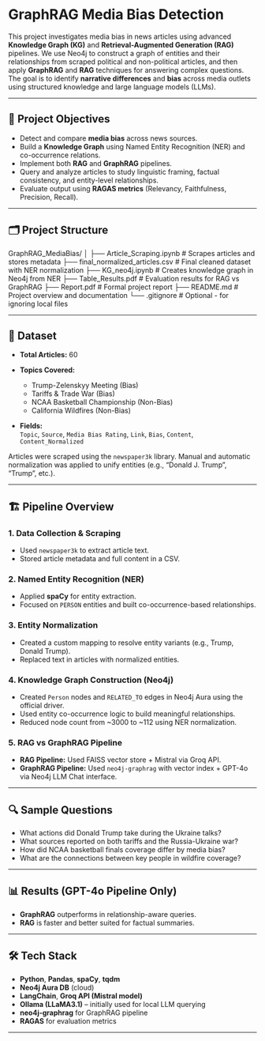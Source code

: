 # GraphRAG Media Bias Detection

This project investigates media bias in news articles using advanced **Knowledge Graph (KG)** and **Retrieval-Augmented Generation (RAG)** pipelines. We use Neo4j to construct a graph of entities and their relationships from scraped political and non-political articles, and then apply **GraphRAG** and **RAG** techniques for answering complex questions. The goal is to identify **narrative differences** and **bias** across media outlets using structured knowledge and large language models (LLMs).

---

## 📌 Project Objectives

- Detect and compare **media bias** across news sources.
- Build a **Knowledge Graph** using Named Entity Recognition (NER) and co-occurrence relations.
- Implement both **RAG** and **GraphRAG** pipelines.
- Query and analyze articles to study linguistic framing, factual consistency, and entity-level relationships.
- Evaluate output using **RAGAS metrics** (Relevancy, Faithfulness, Precision, Recall).

---

## 🗂️ Project Structure

GraphRAG_MediaBias/
│
├── Article_Scraping.ipynb # Scrapes articles and stores metadata
├── final_normalized_articles.csv # Final cleaned dataset with NER normalization
├── KG_neo4j.ipynb # Creates knowledge graph in Neo4j from NER
├── Table_Results.pdf # Evaluation results for RAG vs GraphRAG
├── Report.pdf # Formal project report
├── README.md # Project overview and documentation
└── .gitignore # Optional - for ignoring local files


---

## 📄 Dataset

- **Total Articles:** 60  
- **Topics Covered:**  
  - Trump-Zelenskyy Meeting (Bias)  
  - Tariffs & Trade War (Bias)  
  - NCAA Basketball Championship (Non-Bias)  
  - California Wildfires (Non-Bias)

- **Fields:**  
  `Topic`, `Source`, `Media Bias Rating`, `Link`, `Bias`, `Content`, `Content_Normalized`

Articles were scraped using the `newspaper3k` library. Manual and automatic normalization was applied to unify entities (e.g., “Donald J. Trump”, “Trump”, etc.).

---

## 🏗️ Pipeline Overview

### 1. Data Collection & Scraping
- Used `newspaper3k` to extract article text.
- Stored article metadata and full content in a CSV.

### 2. Named Entity Recognition (NER)
- Applied **spaCy** for entity extraction.
- Focused on `PERSON` entities and built co-occurrence-based relationships.

### 3. Entity Normalization
- Created a custom mapping to resolve entity variants (e.g., Trump, Donald Trump).
- Replaced text in articles with normalized entities.

### 4. Knowledge Graph Construction (Neo4j)
- Created `Person` nodes and `RELATED_TO` edges in Neo4j Aura using the official driver.
- Used entity co-occurrence logic to build meaningful relationships.
- Reduced node count from ~3000 to ~112 using NER normalization.

### 5. RAG vs GraphRAG Pipeline
- **RAG Pipeline:** Used FAISS vector store + Mistral via Groq API.
- **GraphRAG Pipeline:** Used `neo4j-graphrag` with vector index + GPT-4o via Neo4j LLM Chat interface.

---

## 🔍 Sample Questions

- What actions did Donald Trump take during the Ukraine talks?
- What sources reported on both tariffs and the Russia-Ukraine war?
- How did NCAA basketball finals coverage differ by media bias?
- What are the connections between key people in wildfire coverage?

---

## 📊 Results (GPT-4o Pipeline Only)


- **GraphRAG** outperforms in relationship-aware queries.
- **RAG** is faster and better suited for factual summaries.

---

## 🛠️ Tech Stack

- **Python**, **Pandas**, **spaCy**, **tqdm**
- **Neo4j Aura DB** (cloud)
- **LangChain**, **Groq API (Mistral model)**
- **Ollama (LLaMA3.1)** – initially used for local LLM querying
- **neo4j-graphrag** for GraphRAG pipeline
- **RAGAS** for evaluation metrics

---

